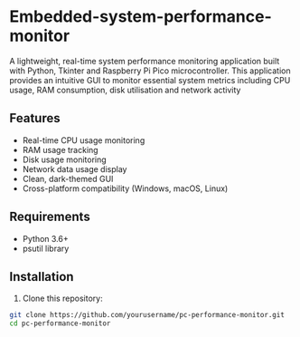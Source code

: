# Embedded-system-performance-monitor

A lightweight, real-time system performance monitoring application built with Python, Tkinter and Raspberry Pi Pico microcontroller. This application provides an intuitive GUI to monitor essential system metrics including CPU usage, RAM consumption, disk utilisation and network activity

## Features

- Real-time CPU usage monitoring
- RAM usage tracking
- Disk usage monitoring
- Network data usage display
- Clean, dark-themed GUI
- Cross-platform compatibility (Windows, macOS, Linux)

## Requirements

- Python 3.6+
- psutil library

## Installation

1. Clone this repository:
```bash
git clone https://github.com/yourusername/pc-performance-monitor.git
cd pc-performance-monitor
